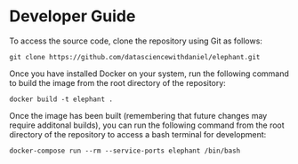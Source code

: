 # Developer Guide

To access the source code, clone the repository using Git as follows:

```
git clone https://github.com/datasciencewithdaniel/elephant.git
```

Once you have installed Docker on your system, run the following command to build the image from the root directory of the repository:

```
docker build -t elephant .
```

Once the image has been built (remembering that future changes may require additonal builds), you can run the following command from the root directory of the repository to access a bash terminal for development:

```
docker-compose run --rm --service-ports elephant /bin/bash
```
